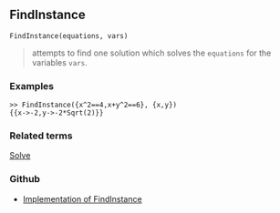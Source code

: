 ## FindInstance 

```
FindInstance(equations, vars)
```

> attempts to find one solution which solves the `equations` for the variables `vars`.

### Examples

```
>> FindInstance({x^2==4,x+y^2==6}, {x,y})
{{x->-2,y->-2*Sqrt(2)}}
```

### Related terms 
[Solve](Solve.md)
### Github
* [Implementation of FindInstance](https://github.com/axkr/symja_android_library/blob/master/symja_android_library/matheclipse-core/src/main/java/org/matheclipse/core/reflection/system/FindInstance.java#L40) 

